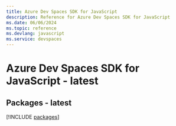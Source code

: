 ```yaml
---
title: Azure Dev Spaces SDK for JavaScript
description: Reference for Azure Dev Spaces SDK for JavaScript
ms.date: 06/06/2024
ms.topic: reference
ms.devlang: javascript
ms.service: devspaces
---
```

# Azure Dev Spaces SDK for JavaScript - latest
## Packages - latest
[!INCLUDE [packages](dev-spaces-index.md)]